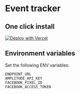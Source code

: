 # Event tracker

## One click install

[![Deploy with Vercel](https://vercel.com/button)](https://vercel.com/new/git/external?repository-url=https%3A%2F%2Fgithub.com%2Fjpamorgan%2Fatlas-tracking)


## Environment variables

Set the following ENV variables:

```
ENDPOINT_URL
AMPLITUDE_API_KEY
FACEBOOK_PIXEL_ID
FACEBOOK_ACCESS_TOKEN
```
